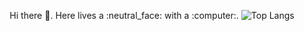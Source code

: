 <p align="center">
  Hi there 👋. Here lives a :neutral_face: with a :computer:.

  <img src='https://stats-4wangyu.vercel.app/api/top-langs/?username=4wangyu&layout=compact&hide=ruby,swift,kotlin' alt='Top Langs'>
</p>
